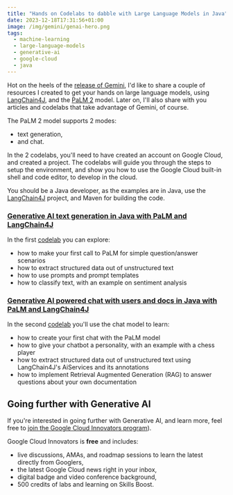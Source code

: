 ```yaml
---
title: "Hands on Codelabs to dabble with Large Language Models in Java"
date: 2023-12-18T17:31:56+01:00
image: /img/gemini/genai-hero.png
tags:
  - machine-learning
  - large-language-models
  - generative-ai
  - google-cloud
  - java
---
```


Hot on the heels of the [release of Gemini](https://glaforge.dev/posts/2023/12/13/get-started-with-gemini-in-java/),
I'd like to share a couple of resources I created to get your hands on large language models,
using [LangChain4J](https://github.com/langchain4j/), and the [PaLM 2](https://ai.google/discover/palm2/) model.
Later on, I'll also share with you articles and codelabs that take advantage of Gemini, of course.

The PaLM 2 model supports 2 modes:

- text generation,
- and chat.

In the 2 codelabs, you'll need to have created an account on Google Cloud, and created a project.
The codelabs will guide you through the steps to setup the environment,
and show you how to use the Google Cloud built-in shell and code editor, to develop in the cloud.

You should be a Java developer, as the examples are in Java, use the [LangChain4J](https://github.com/langchain4j/) project, and Maven for building the code.

### [Generative AI text generation in Java with PaLM and LangChain4J](https://codelabs.developers.google.com/codelabs/genai-text-gen-java-palm-langchain4j?hl=en#0)

In the first [codelab](https://codelabs.developers.google.com/codelabs/genai-text-gen-java-palm-langchain4j?hl=en#0)
you can explore:

- how to make your first call to PaLM for simple question/answer scenarios
- how to extract structured data out of unstructured text
- how to use prompts and prompt templates
- how to classify text, with an example on sentiment analysis

### [Generative AI powered chat with users and docs in Java with PaLM and LangChain4J](https://codelabs.developers.google.com/codelabs/genai-chat-java-palm-langchain4j?hl=en#0)

In the second [codelab](https://codelabs.developers.google.com/codelabs/genai-chat-java-palm-langchain4j?hl=en#0)
you'll use the chat model to learn:

- how to create your first chat with the PaLM model
- how to give your chatbot a personality, with an example with a chess player
- how to extract structured data out of unstructured text using LangChain4J's AiServices and its annotations
- how to implement Retrieval Augmented Generation (RAG) to answer questions about your own documentation

## Going further with Generative AI

If you're interested in going further with Generative AI, and learn more,
feel free to [join the Google Cloud Innovators program](goo.gle/generativeai)).

Google Cloud Innovators is **free** and includes:

- live discussions, AMAs, and roadmap sessions to learn the latest directly from Googlers,
- the latest Google Cloud news right in your inbox,
- digital badge and video conference background,
- 500 credits of labs and learning on Skills Boost.
